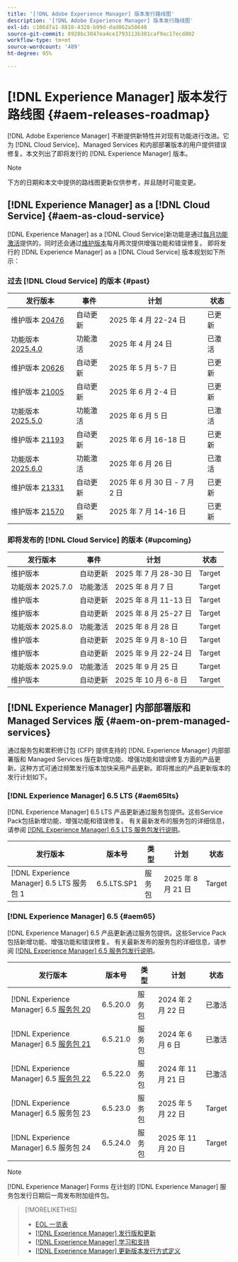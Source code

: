 ```yaml
---
title: '[!DNL Adobe Experience Manager] 版本发行路线图'
description: '[!DNL Adobe Experience Manager] 版本发行路线图'
exl-id: c106d7a1-8810-4328-b99d-dad862a50640
source-git-commit: 8928bc3047ea4ce1793113b381caf9ac17ecd802
workflow-type: tm+mt
source-wordcount: '489'
ht-degree: 95%

---
```



# [!DNL Experience Manager] 版本发行路线图 {#aem-releases-roadmap}

[!DNL Adobe Experience Manager] 不断提供新特性并对现有功能进行改进。它为 [!DNL Cloud Service]、Managed Services 和内部部署版本的用户提供错误修复。本文列出了即将发行的 [!DNL Experience Manager] 版本。

>[!NOTE]
>
>下方的日期和本文中提供的路线图更新仅供参考，并且随时可能变更。

## [!DNL Experience Manager] as a [!DNL Cloud Service] {#aem-as-cloud-service}

[!DNL Experience Manager] as a [!DNL Cloud Service]新功能是通过[每月功能激活](https://experienceleague.adobe.com/zh-hans/docs/experience-manager-cloud-service/content/release-notes/release-notes/release-notes-current)提供的，同时还会通过[维护版本](https://experienceleague.adobe.com/zh-hans/docs/experience-manager-cloud-service/content/release-notes/maintenance/latest)每月两次提供增强功能和错误修复。
即将发行的 [!DNL Experience Manager] as a [!DNL Cloud Service] 版本规划如下所示：

### 过去 [!DNL Cloud Service] 的版本 {#past}

| 发行版本 | 事件 | 计划 | 状态 |
|---|---|---|---|
| 维护版本 [20476](https://experienceleague.adobe.com/zh-hans/docs/experience-manager-cloud-service/content/release-notes/maintenance/2025/2025-4-0#20476) | 自动更新 | 2025 年 4 月 22-24 日 | 已更新 |
| 功能版本 [2025.4.0](https://experienceleague.adobe.com/zh-hans/docs/experience-manager-cloud-service/content/release-notes/release-notes/2025/release-notes-2025-4-0) | 功能激活 | 2025 年 4 月 24 日 | 已激活 |
| 维护版本 [20626](https://experienceleague.adobe.com/zh-hans/docs/experience-manager-cloud-service/content/release-notes/maintenance/2025/2025-5-0#20626) | 自动更新 | 2025 年 5 月 5-7 日 | 已更新 |
| 维护版本 [21005](https://experienceleague.adobe.com/zh-hans/docs/experience-manager-cloud-service/content/release-notes/maintenance/2025/2025-5-0#21005) | 自动更新 | 2025 年 6 月 2-4 日 | 已更新 |
| 功能版本 [2025.5.0](https://experienceleague.adobe.com/zh-hans/docs/experience-manager-cloud-service/content/release-notes/release-notes/2025/release-notes-2025-5-0) | 功能激活 | 2025 年 6 月 5 日 | 已激活 |
| 维护版本 [21193](https://experienceleague.adobe.com/zh-hans/docs/experience-manager-cloud-service/content/release-notes/maintenance/2025/2025-6-0) | 自动更新 | 2025 年 6 月 16-18 日 | 已更新 |
| 功能版本 [2025.6.0](https://experienceleague.adobe.com/zh-hans/docs/experience-manager-cloud-service/content/release-notes/release-notes/release-notes-current) | 功能激活 | 2025 年 6 月 26 日 | 已激活 |
| 维护版本 [21331](https://experienceleague.adobe.com/zh-hans/docs/experience-manager-cloud-service/content/release-notes/maintenance/2025/2025-7-0#21331) | 自动更新 | 2025 年 6 月 30 日 - 7 月 2 日 | 已更新 |
| 维护版本 [21570](https://experienceleague.adobe.com/zh-hans/docs/experience-manager-cloud-service/content/release-notes/maintenance/latest) | 自动更新 | 2025 年 7 月 14-16 日 | 已更新 |

### 即将发布的 [!DNL Cloud Service] 的版本 {#upcoming}

| 发行版本 | 事件 | 计划 | 状态 |
|---|---|---|---|
| 维护版本 | 自动更新 | 2025 年 7 月 28-30 日 | Target |
| 功能版本 2025.7.0 | 功能激活 | 2025 年 8 月 7 日 | Target |
| 维护版本 | 自动更新 | 2025 年 8 月 11-13 日 | Target |
| 维护版本 | 自动更新 | 2025 年 8 月 25-27 日 | Target |
| 功能版本 2025.8.0 | 功能激活 | 2025 年 8 月 28 日 | Target |
| 维护版本 | 自动更新 | 2025 年 9 月 8-10 日 | Target |
| 维护版本 | 自动更新 | 2025 年 9 月 22-24 日 | Target |
| 功能版本 2025.9.0 | 功能激活 | 2025 年 9 月 25 日 | Target |
| 维护版本 | 自动更新 | 2025 年 10 月 6-8 日 | Target |

## [!DNL Experience Manager] 内部部署版和 Managed Services 版 {#aem-on-prem-managed-services}

通过服务包和累积修订包 (CFP) 提供支持的 [!DNL Experience Manager] 内部部署版和 Managed Services 版在新增功能、增强功能和错误修复方面的产品更新。这种方式可通过频繁发行版本加快采用产品更新。即将推出的产品更新版本的发行计划如下。

### [!DNL Experience Manager] 6.5 LTS {#aem65lts}

[!DNL Experience Manager] 6.5 LTS 产品更新通过服务包提供。这些Service Pack包括新增功能、增强功能和错误修复。 有关最新发布的服务包的详细信息，请参阅 [[!DNL Experience Manager]  6.5 LTS 服务包发行说明](https://experienceleague.adobe.com/zh-hans/docs/experience-manager-65-lts/content/release-notes/release-notes)。

| 发行版本 | 版本号 | 类型 | 计划 | 状态 |
|---|---|---|---|---|
| [!DNL Experience Manager] 6.5 LTS 服务包 1 | 6.5.LTS.SP1 | 服务包 | 2025 年 8 月 21 日 | Target |

### [!DNL Experience Manager] 6.5 {#aem65}

[!DNL Experience Manager] 6.5 产品更新通过服务包提供。这些Service Pack包括新增功能、增强功能和错误修复。 有关最新发布的服务包的详细信息，请参阅 [[!DNL Experience Manager]  6.5 服务包发行说明](https://experienceleague.adobe.com/zh-hans/docs/experience-manager-65/content/release-notes/release-notes)。

| 发行版本 | 版本号 | 类型 | 计划 | 状态 |
|---|---|---|---|---|
| [!DNL Experience Manager] 6.5 [服务包 20](https://experienceleague.adobe.com/zh-hans/docs/experience-manager-65/content/release-notes/service-pack/6-5-20) | 6.5.20.0 | 服务包 | 2024 年 2 月 22 日 | 已激活 |
| [!DNL Experience Manager] 6.5 [服务包 21](https://experienceleague.adobe.com/zh-hans/docs/experience-manager-65/content/release-notes/service-pack/6-5-21) | 6.5.21.0 | 服务包 | 2024 年 6 月 6 日 | 已激活 |
| [!DNL Experience Manager] 6.5 [服务包 22](https://experienceleague.adobe.com/zh-hans/docs/experience-manager-65/content/release-notes/release-notes) | 6.5.22.0 | 服务包 | 2024 年 11 月 21 日 | 已激活 |
| [!DNL Experience Manager] 6.5 服务包 23 | 6.5.23.0 | 服务包 | 2025 年 5 月 22 日 | Target |
| [!DNL Experience Manager] 6.5 服务包 24 | 6.5.24.0 | 服务包 | 2025 年 11 月 20 日 | Target |

>[!NOTE]
>
>[!DNL Experience Manager] Forms 在计划的 [!DNL Experience Manager] 服务包发行日期后一周发布附加组件包。

>[!MORELIKETHIS]
>
>* [EOL 一览表](https://helpx.adobe.com/cn/support/programs/eol-matrix.html)
>* [[!DNL Experience Manager]  发行版和更新](https://experienceleague.adobe.com/zh-hans/docs/experience-manager-release-information/aem-release-updates/aem-releases-updates)
>* [[!DNL Experience Manager]  学习和支持](https://experienceleague.adobe.com/zh-hans/docs/experience-manager-cloud-service)
>* [[!DNL Experience Manager]  更新版本发行方式定义](/help/using/update-release-vehicle-definitions.md)
